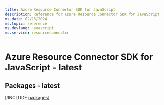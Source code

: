 ```yaml
---
title: Azure Resource Connector SDK for JavaScript
description: Reference for Azure Resource Connector SDK for JavaScript
ms.date: 02/26/2024
ms.topic: reference
ms.devlang: javascript
ms.service: resourceconnector
---
```

# Azure Resource Connector SDK for JavaScript - latest
## Packages - latest
[!INCLUDE [packages](resource-connector-index.md)]